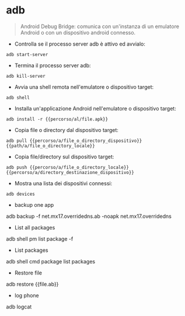 # adb

> Android Debug Bridge: comunica con un'instanza di un emulatore Android o con un dispositivo android connesso.

- Controlla se il processo server adb è attivo ed avvialo:

`adb start-server`

- Termina il processo server adb:

`adb kill-server`

- Avvia una shell remota nell'emulatore o dispositivo target:

`adb shell`

- Installa un'applicazione Android nell'emulatore o dispositivo target:

`adb install -r {{percorso/al/file.apk}}`

- Copia file o directory dal dispositivo target:

`adb pull {{percorso/a/file_o_directory_dispositivo}} {{path/a/file_o_directory_locale}}`

- Copia file/directory sul dispositivo target:

`adb push {{percorso/a/file_o_directory_locale}} {{percorso/a/directory_destinazione_dispositivo}}`

- Mostra una lista dei dispositivi connessi:

`adb devices`
- backup one app

adb backup -f net.mx17.overridedns.ab -noapk net.mx17.overridedns


- List all packages

adb shell pm list package -f


- List packages

adb shell cmd package list packages


- Restore file

adb restore {{file.ab}}


- log phone

adb logcat


